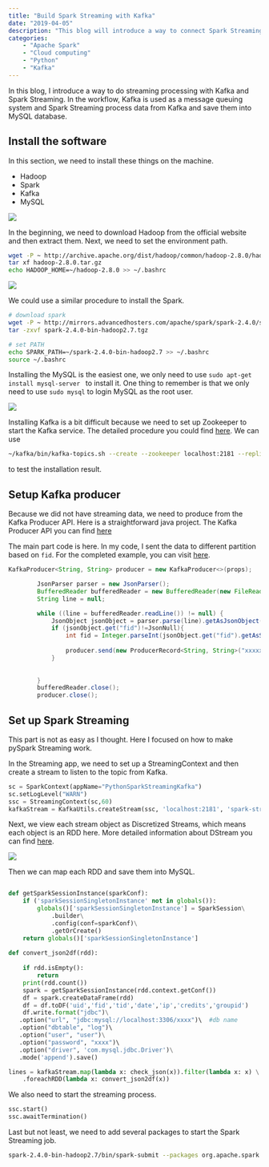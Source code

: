 ```yaml
---
title: "Build Spark Streaming with Kafka"
date: "2019-04-05"
description: "This blog will introduce a way to connect Spark Streaming and Kafka together"
categories:
    - "Apache Spark"
    - "Cloud computing"
    - "Python"
    - "Kafka"
---
```


In this blog, I introduce a way to do streaming processing with  Kafka and Spark Streaming. In the workflow, Kafka is used as a message queuing system and Spark Streaming process data from Kafka and save them into MySQL database.

## Install the software

In this section, we need to install these things on the machine.

- Hadoop
- Spark
- Kafka
- MySQL


![](https://hadoop.apache.org/hadoop-logo.jpg)

In the beginning, we need to download Hadoop from the official website and then extract them. Next, we need to set the environment path.

```bash
wget -P ~ http://archive.apache.org/dist/hadoop/common/hadoop-2.8.0/hadoop-2.8.0.tar.gz
tar xf hadoop-2.8.0.tar.gz
echo HADOOP_HOME=~/hadoop-2.8.0 >> ~/.bashrc
```


![](https://spark.apache.org/images/spark-logo-trademark.png)

We could use a similar procedure to install the Spark.

```bash
# download spark
wget -P ~ http://mirrors.advancedhosters.com/apache/spark/spark-2.4.0/spark-2.4.0-bin-hadoop2.7.tgz
tar -zxvf spark-2.4.0-bin-hadoop2.7.tgz

# set PATH
echo SPARK_PATH=~/spark-2.4.0-bin-hadoop2.7 >> ~/.bashrc
source ~/.bashrc
```

Installing the MySQL is the easiest one, we only need to use `sudo apt-get install mysql-server ` to install it. One thing to remember is that we only need to use `sudo mysql` to login MySQL as the root user. 

![](https://kafka.apache.org/images/logo.png)

Installing Kafka is a bit difficult because we need to set up Zookeeper to start the Kafka service. The detailed procedure you could find [here](https://www.digitalocean.com/community/tutorials/how-to-install-apache-kafka-on-ubuntu-18-04). We can use 

```bash
~/kafka/bin/kafka-topics.sh --create --zookeeper localhost:2181 --replication-factor 1 --partitions 5 --topic xxxx
```

to test the installation result.

## Setup Kafka producer

Because we did not have streaming data, we need to produce from the  Kafka Producer API. Here is a straightforward java project. The Kafka Producer API you can find [here](https://kafka.apache.org/10/javadoc/org/apache/kafka/clients/producer/KafkaProducer.html)

The main part code is here. In my code, I sent the data to different partition based on `fid`. For the completed example, you can visit [here](https://github.com/omkreddy/kafka-examples/tree/master/producer).

```java
KafkaProducer<String, String> producer = new KafkaProducer<>(props);

        JsonParser parser = new JsonParser();
        BufferedReader bufferedReader = new BufferedReader(new FileReader("xxxxxx.log"));
        String line = null;

        while ((line = bufferedReader.readLine()) != null) {
            JsonObject jsonObject = parser.parse(line).getAsJsonObject();
            if (jsonObject.get("fid")!=JsonNull){
                int fid = Integer.parseInt(jsonObject.get("fid").getAsString());
                        
                producer.send(new ProducerRecord<String, String>("xxxxx", fid % 5, null, line));
            }
            
            
        }
        bufferedReader.close();
        producer.close();
```

## Set up Spark Streaming

This part is not as easy as I thought. Here I focused on how to make pySpark Streaming work.

In the Streaming app, we need to set up a StreamingContext and then create a stream to listen to the topic from Kafka.

```python
sc = SparkContext(appName="PythonSparkStreamingKafka")
sc.setLogLevel("WARN")
ssc = StreamingContext(sc,60)
kafkaStream = KafkaUtils.createStream(ssc, 'localhost:2181', 'spark-streaming', {'xxx':1})
```

Next, we view each stream object as Discretized Streams, which means each object is an RDD here. More detailed information about DStream you can find [here](https://spark.apache.org/docs/2.2.0/streaming-programming-guide.html#discretized-streams-dstreams).

![](https://spark.apache.org/docs/2.2.0/img/streaming-dstream.png)

Then we can map each RDD and save them into MySQL.

```python

def getSparkSessionInstance(sparkConf):
    if ('sparkSessionSingletonInstance' not in globals()):
        globals()['sparkSessionSingletonInstance'] = SparkSession\
            .builder\
            .config(conf=sparkConf)\
            .getOrCreate()
    return globals()['sparkSessionSingletonInstance']
    
def convert_json2df(rdd):
    
    if rdd.isEmpty():
        return
    print(rdd.count())
    spark = getSparkSessionInstance(rdd.context.getConf())
    df = spark.createDataFrame(rdd)
    df = df.toDF('uid','fid','tid','date','ip','credits','groupid')
    df.write.format("jdbc")\
   .option("url", "jdbc:mysql://localhost:3306/xxxx")\  #db name
   .option("dbtable", "log")\                                                      #table name
   .option("user", "user")\
   .option("password", "xxxx")\ 
   .option("driver", 'com.mysql.jdbc.Driver')\
   .mode('append').save()

lines = kafkaStream.map(lambda x: check_json(x)).filter(lambda x: x) \
    .foreachRDD(lambda x: convert_json2df(x))

```

We also need to start the streaming process.

```python
ssc.start()  
ssc.awaitTermination()
```

Last but not least, we need to add several packages to start the Spark Streaming job. 

```bash
spark-2.4.0-bin-hadoop2.7/bin/spark-submit --packages org.apache.spark:spark-streaming-kafka-0-8-assembly_2.11:2.3.1,mysql:mysql-connector-java:8.0.15 streaming.py
```